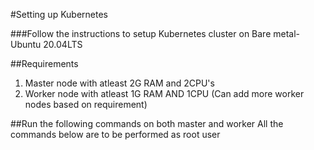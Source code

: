#Setting up Kubernetes

###Follow the instructions to setup Kubernetes cluster on Bare metal-Ubuntu 20.04LTS

##Requirements
1. Master node with atleast 2G RAM and 2CPU's
2. Worker node with atleast 1G RAM AND 1CPU (Can add more worker nodes based on requirement)

##Run the following commands on both master and worker
All the commands below are to be performed as root user
